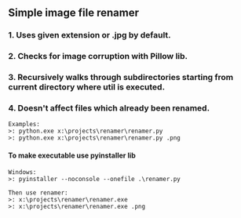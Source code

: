 ## Simple image file renamer

### 1. Uses given extension or .jpg by default.
### 2. Checks for image corruption with Pillow lib.
### 3. Recursively walks through subdirectories starting from current directory where util is executed.
### 4. Doesn't affect files which already been renamed.

    Examples:
    >: python.exe x:\projects\renamer\renamer.py
    >: python.exe x:\projects\renamer\renamer.py .png

#### To make executable use pyinstaller lib 

    Windows:
    >: pyinstaller --noconsole --onefile .\renamer.py

    Then use renamer:
    >: x:\projects\renamer\renamer.exe
    >: x:\projects\renamer\renamer.exe .png